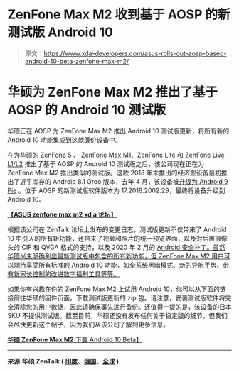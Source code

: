 # ZenFone Max M2 收到基于 AOSP 的新测试版 Android 10

> 原文：<https://www.xda-developers.com/asus-rolls-out-aosp-based-android-10-beta-zenfone-max-m2/>

# 华硕为 ZenFone Max M2 推出了基于 AOSP 的 Android 10 测试版

华硕正在 AOSP 为 ZenFone Max M2 推出 Android 10 测试版更新，将所有新的 Android 10 功能集成到这款廉价设备中。

在为华硕的 ZenFone 5 、 [ZenFone Max M1、ZenFone Lite 和 ZenFone Live L1/L2](https://www.xda-developers.com/asus-releases-aosp-based-android-10-beta-updates-zenfone-max-m1-lite-live-l1-l2/) 推出了基于 AOSP 的 Android 10 测试版之后，该公司现在正在为 ZenFone Max M2 推出类似的测试版。这款 2018 年末推出的经济型设备最初推出了近乎库存的 Android 8.1 Oreo 版本，去年 4 月，该设备被[升级为 Android 9 Pie](https://www.xda-developers.com/asus-zenfone-max-pro-m1-m2-android-pie-update-india/) 。位于 AOSP 的新测试版软件版本为 17.2018.2002.29，最终将设备升级到 Android 10。

**[【ASUS zenfone max m2 xd a 论坛】](https://forum.xda-developers.com/max-m2)**

根据该公司在 ZenTalk 论坛上发布的变更日志，测试版更新不仅带来了 Android 10 中引入的所有新功能，还带来了视频和照片的统一预览界面，以及对后置摄像头的 CIF 和 QVGA 格式的支持，以及 2020 年 2 月的 [Android 安全补丁。虽然华硕尚未明确列出最新测试版中包含的所有新功能，但 ZenFone Max M2 用户可以期待享受所有标准的 Android 10 功能，如全系统黑暗模式、新的导航手势、带有新家长控制的改进数字福利工具等等。](https://www.xda-developers.com/february-2020-android-security-patches/)

如果你有兴趣在你的 ZenFone Max M2 上试用 Android 10，你可以从下面的链接前往华硕的固件页面，下载测试版更新的 zip 包。请注意，安装测试版软件将完全清除您的用户数据，因此请确保事先进行备份。还值得一提的是，该设备的日本 SKU 不提供测试版。截至目前，华硕还没有发布任何关于稳定版的细节，但我们会尽快更新这个帖子，因为我们从该公司了解到更多信息。

[**华硕 ZenFone Max M2** 下载 Android 10 Beta】](https://dlcdnets.asus.com/pub/ASUS/ZenFone/ZB632KL/UL-ASUS_X01A-WW-17.2018.2002.29-user.zip)

* * *

**来源:华硕 ZenTalk ( [印度](https://zentalk.asus.com/en/discussion/26724/200420-zenfone-max-m2-zb632kl-in-17-2018-2002-29)、[俄国](https://zentalk.asus.com/en/discussion/26726/200420-zenfone-max-m2-zb633kl-ru-17-2018-2002-29)、[全球](https://zentalk.asus.com/en/discussion/26725/200420-zenfone-max-m2-zb633kl-ww-17-2018-2002-29) )**